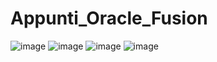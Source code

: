 # Appunti_Oracle_Fusion
![image](https://user-images.githubusercontent.com/79009772/228785837-9b0c0bc7-ceb2-42a5-8ea8-fd0bbb73c611.png)
![image](https://user-images.githubusercontent.com/79009772/228786562-c615ac6b-24f1-4456-adb4-6b3df207fbea.png)
![image](https://user-images.githubusercontent.com/79009772/228788082-1041f8e3-13c3-454b-964c-da52a6f692d9.png)
![image](https://user-images.githubusercontent.com/79009772/228828617-d4a3b8cd-1361-4cb2-9eb0-013f588d0613.png)






